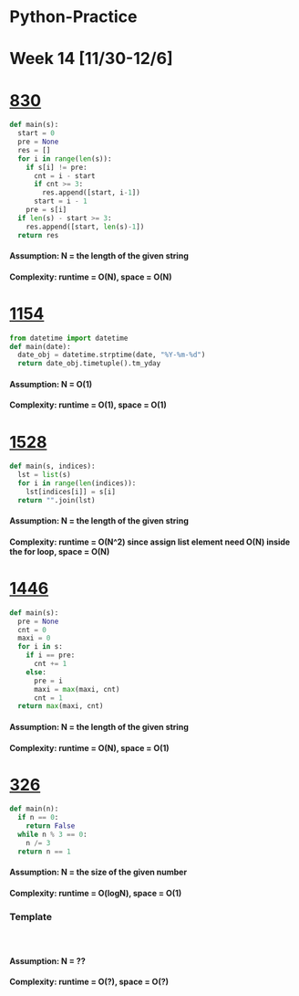 # Python-Practice

# Week 14 [11/30-12/6]

# [830](https://leetcode.com/problems/positions-of-large-groups/)
```python
def main(s):
  start = 0
  pre = None
  res = []
  for i in range(len(s)):
    if s[i] != pre:
      cnt = i - start
      if cnt >= 3:
        res.append([start, i-1])
      start = i - 1
    pre = s[i]
  if len(s) - start >= 3:
    res.append([start, len(s)-1])
  return res
```
#### Assumption: N = the length of the given string
#### Complexity: runtime = O(N), space = O(N)

# [1154](https://leetcode.com/problems/day-of-the-year/)
```python
from datetime import datetime
def main(date):
  date_obj = datetime.strptime(date, "%Y-%m-%d")
  return date_obj.timetuple().tm_yday
```
#### Assumption: N = O(1)
#### Complexity: runtime = O(1), space = O(1)

# [1528](https://leetcode.com/problems/shuffle-string/)
```python
def main(s, indices):
  lst = list(s)
  for i in range(len(indices)):
    lst[indices[i]] = s[i]
  return "".join(lst)
```
#### Assumption: N = the length of the given string
#### Complexity: runtime = O(N^2) since assign list element need O(N) inside the for loop, space = O(N)

# [1446](https://leetcode.com/problems/consecutive-characters/)
```python
def main(s):
  pre = None
  cnt = 0
  maxi = 0
  for i in s:
    if i == pre:
      cnt += 1
    else:
      pre = i
      maxi = max(maxi, cnt)
      cnt = 1
  return max(maxi, cnt)
```
#### Assumption: N = the length of the given string
#### Complexity: runtime = O(N), space = O(1)

# [326](https://leetcode.com/problems/power-of-three/)
```python
def main(n):
  if n == 0:
    return False
  while n % 3 == 0:
    n /= 3
  return n == 1
```
#### Assumption: N = the size of the given number
#### Complexity: runtime = O(logN), space = O(1)

### Template
# []()
```python
```
#### Assumption: N = ??
#### Complexity: runtime = O(?), space = O(?)